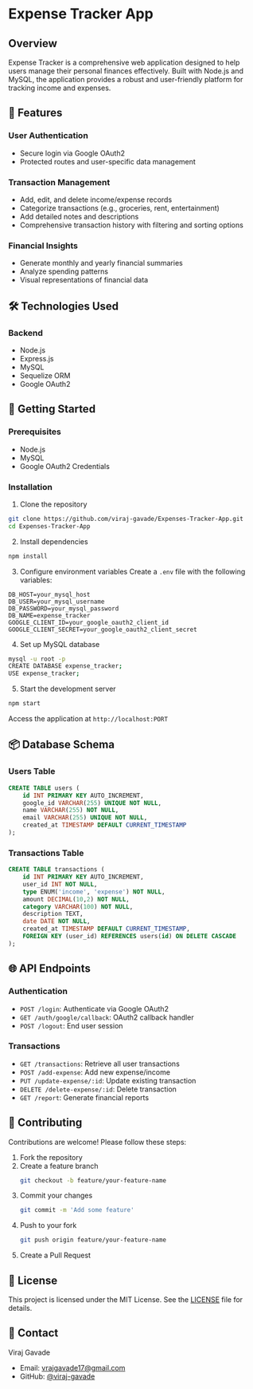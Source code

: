 # Expense Tracker App

## Overview

Expense Tracker is a comprehensive web application designed to help users manage their personal finances effectively. Built with Node.js and MySQL, the application provides a robust and user-friendly platform for tracking income and expenses.

## 🌟 Features

### User Authentication
- Secure login via Google OAuth2
- Protected routes and user-specific data management

### Transaction Management
- Add, edit, and delete income/expense records
- Categorize transactions (e.g., groceries, rent, entertainment)
- Add detailed notes and descriptions
- Comprehensive transaction history with filtering and sorting options

### Financial Insights
- Generate monthly and yearly financial summaries
- Analyze spending patterns
- Visual representations of financial data

## 🛠 Technologies Used

### Backend
- Node.js
- Express.js
- MySQL
- Sequelize ORM
- Google OAuth2

## 🚀 Getting Started

### Prerequisites
- Node.js
- MySQL
- Google OAuth2 Credentials

### Installation

1. Clone the repository
```bash
git clone https://github.com/viraj-gavade/Expenses-Tracker-App.git
cd Expenses-Tracker-App
```

2. Install dependencies
```bash
npm install
```

3. Configure environment variables
Create a `.env` file with the following variables:
```
DB_HOST=your_mysql_host
DB_USER=your_mysql_username
DB_PASSWORD=your_mysql_password
DB_NAME=expense_tracker
GOOGLE_CLIENT_ID=your_google_oauth2_client_id
GOOGLE_CLIENT_SECRET=your_google_oauth2_client_secret
```

4. Set up MySQL database
```bash
mysql -u root -p
CREATE DATABASE expense_tracker;
USE expense_tracker;
```

5. Start the development server
```bash
npm start
```

Access the application at `http://localhost:PORT`

## 📦 Database Schema

### Users Table
```sql
CREATE TABLE users (
    id INT PRIMARY KEY AUTO_INCREMENT,
    google_id VARCHAR(255) UNIQUE NOT NULL,
    name VARCHAR(255) NOT NULL,
    email VARCHAR(255) UNIQUE NOT NULL,
    created_at TIMESTAMP DEFAULT CURRENT_TIMESTAMP
);
```

### Transactions Table
```sql
CREATE TABLE transactions (
    id INT PRIMARY KEY AUTO_INCREMENT,
    user_id INT NOT NULL,
    type ENUM('income', 'expense') NOT NULL,
    amount DECIMAL(10,2) NOT NULL,
    category VARCHAR(100) NOT NULL,
    description TEXT,
    date DATE NOT NULL,
    created_at TIMESTAMP DEFAULT CURRENT_TIMESTAMP,
    FOREIGN KEY (user_id) REFERENCES users(id) ON DELETE CASCADE
);
```

## 🌐 API Endpoints

### Authentication
- `POST /login`: Authenticate via Google OAuth2
- `GET /auth/google/callback`: OAuth2 callback handler
- `POST /logout`: End user session

### Transactions
- `GET /transactions`: Retrieve all user transactions
- `POST /add-expense`: Add new expense/income
- `PUT /update-expense/:id`: Update existing transaction
- `DELETE /delete-expense/:id`: Delete transaction
- `GET /report`: Generate financial reports

## 🤝 Contributing

Contributions are welcome! Please follow these steps:

1. Fork the repository
2. Create a feature branch
   ```bash
   git checkout -b feature/your-feature-name
   ```
3. Commit your changes
   ```bash
   git commit -m 'Add some feature'
   ```
4. Push to your fork
   ```bash
   git push origin feature/your-feature-name
   ```
5. Create a Pull Request

## 📄 License

This project is licensed under the MIT License. See the [LICENSE](LICENSE) file for details.

## 📧 Contact

Viraj Gavade
- Email: vrajgavade17@gmail.com
- GitHub: [@viraj-gavade](https://github.com/viraj-gavade)
